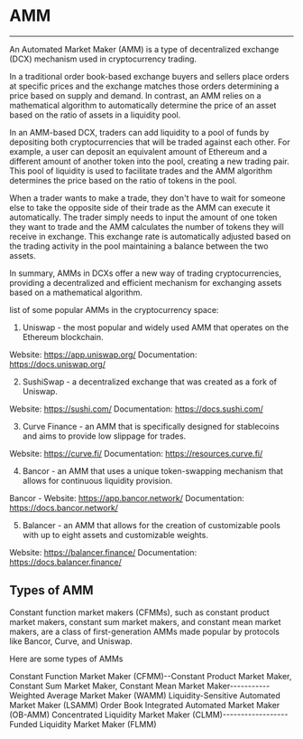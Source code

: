 # AMM

<hr>

An Automated Market Maker (AMM) is a type of decentralized exchange (DCX) mechanism used in cryptocurrency trading.

In a traditional order book-based exchange buyers and sellers place orders at specific prices and the exchange matches those orders determining a price based on supply and demand. In contrast, an AMM relies on a mathematical algorithm to automatically determine the price of an asset based on the ratio of assets in a liquidity pool.

In an AMM-based DCX, traders can add liquidity to a pool of funds by depositing both cryptocurrencies that will be traded against each other. For example, a user can deposit an equivalent amount of Ethereum and a different amount of another token into the pool, creating a new trading pair. This pool of liquidity is used to facilitate trades and the AMM algorithm determines the price based on the ratio of tokens in the pool.

When a trader wants to make a trade, they don't have to wait for someone else to take the opposite side of their trade as the AMM can execute it automatically. The trader simply needs to input the amount of one token they want to trade and the AMM calculates the number of tokens they will receive in exchange. This exchange rate is automatically adjusted based on the trading activity in the pool maintaining a balance between the two assets.

In summary, AMMs in DCXs offer a new way of trading cryptocurrencies, providing a decentralized and efficient mechanism for exchanging assets based on a mathematical algorithm.

list of some popular AMMs in the cryptocurrency space:

1. Uniswap - the most popular and widely used AMM that operates on the Ethereum blockchain.

Website: https://app.uniswap.org/
Documentation: https://docs.uniswap.org/

2. SushiSwap - a decentralized exchange that was created as a fork of Uniswap.

Website: https://sushi.com/
Documentation: https://docs.sushi.com/

3. Curve Finance - an AMM that is specifically designed for stablecoins and aims to provide low slippage for trades.

Website: https://curve.fi/
Documentation: https://resources.curve.fi/

4. Bancor - an AMM that uses a unique token-swapping mechanism that allows for continuous liquidity provision.

Bancor - Website: https://app.bancor.network/
Documentation: https://docs.bancor.network/

5. Balancer - an AMM that allows for the creation of customizable pools with up to eight assets and customizable weights.

Website: https://balancer.finance/
Documentation: https://docs.balancer.finance/

## Types of AMM

Constant function market makers (CFMMs), such as constant product market makers, constant sum market makers, and constant mean market makers, are a class of first-generation AMMs made popular by protocols like Bancor, Curve, and Uniswap. 

Here are some types of AMMs

Constant Function Market Maker (CFMM)--Constant Product Market Maker, Constant Sum Market Maker, Constant Mean Market Maker-----------
Weighted Average Market Maker (WAMM)
Liquidity-Sensitive Automated Market Maker (LSAMM)
Order Book Integrated Automated Market Maker (OB-AMM)
Concentrated Liquidity Market Maker (CLMM)------------------
Funded Liquidity Market Maker (FLMM)
